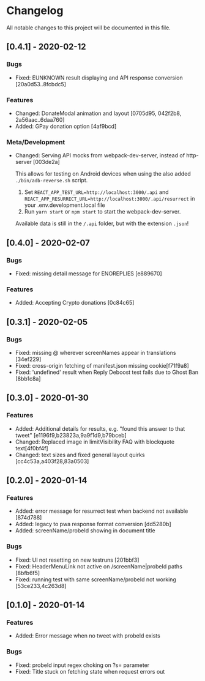# Changelog
All notable changes to this project will be documented in this file.

## [0.4.1] - 2020-02-12
### Bugs
  - Fixed: EUNKNOWN result displaying and API response conversion [20a0d53..8fcbdc5]

### Features
  - Changed: DonateModal animation and layout [0705d95, 042f2b8, 2a56aac..6daa760]
  - Added: GPay donation option [4af9bcd]

### Meta/Development
  - Changed: Serving API mocks from webpack-dev-server, instead of http-server [003de2a]
    
    This allows for testing on Android devices when using the also added `./bin/adb-reverse.sh` script.

      1. Set `REACT_APP_TEST_URL=http://localhost:3000/.api` and `REACT_APP_RESURRECT_URL=http://localhost:3000/.api/resurrect` in your .env.development.local file
      2. Run `yarn start` or `npm start` to start the webpack-dev-server.

    Available data is still in the `/.api` folder, but with the extension `.json`!

## [0.4.0] - 2020-02-07
### Bugs
  - Fixed: missing detail message for ENOREPLIES [e889670]

### Features
  - Added: Accepting Crypto donations [0c84c65]

## [0.3.1] - 2020-02-05
### Bugs
  - Fixed: missing @ wherever screenNames appear in translations [34ef229]                                      
  - Fixed: cross-origin fetching of manifest.json missing cookie[f71f9a8]                                            
  - Fixed: 'undefined' result when Reply Deboost test fails due to Ghost Ban [8bb1c8a]

## [0.3.0] - 2020-01-30
### Features
  - Added: Additional details for results, e.g. "found this answer to that tweet" [e1196f9,b23823a,9a9f1d9,b79bceb]
  - Changed: Replaced image in limitVisibility FAQ with blockquote text[4f0bf4f]
  - Changed: text sizes and fixed general layout quirks [cc4c53a,a403f28,83a0503]

## [0.2.0] - 2020-01-14
### Features
  - Added: error message for resurrect test when backend not available [874d788]
  - Added: legacy to pwa response format conversion [dd5280b]
  - Added: screenName/probeId showing in document title

### Bugs
  - Fixed: UI not resetting on new testruns [201bbf3]
  - Fixed: HeaderMenuLink not active on /screenName|probeId paths [8bfb6f5]
  - Fixed: running test with same screenName/probeId not working [53ce233,4c263d8]

## [0.1.0] - 2020-01-14
### Features
  - Added: Error message when no tweet with probeId exists

### Bugs
  - Fixed: probeId input regex choking on ?s= parameter
  - Fixed: Title stuck on fetching state when request errors out
